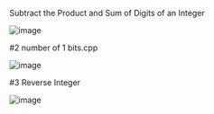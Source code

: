 Subtract the Product and Sum of Digits of an Integer


![image](https://user-images.githubusercontent.com/84653100/160797142-681dcf2c-6775-4c36-9fc1-898aade7b7a1.png)

#2 number of 1 bits.cpp

![image](https://user-images.githubusercontent.com/84653100/160801189-87bc4b43-505a-4d95-9ad6-e36973a29575.png)


#3 Reverse Integer

![image](https://user-images.githubusercontent.com/84653100/160810421-74e211dc-ecd2-408d-a906-4bbf844cae0e.png)
